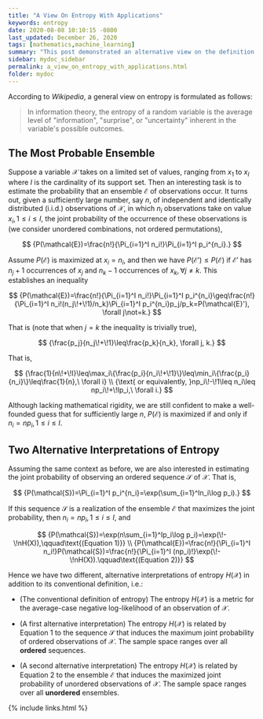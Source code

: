 ```yaml
---
title: "A View On Entropy With Applications"
keywords: entropy
date: 2020-08-08 10:10:15 -0800
last_updated: December 26, 2020
tags: [mathematics,machine_learning]
summary: "This post demonstrated an alternative view on the definition of entropy."
sidebar: mydoc_sidebar
permalink: a_view_on_entropy_with_applications.html
folder: mydoc
---
```


According to *Wikipedia*, a general view on entropy is formulated as follows:

> In information theory, the entropy of a random variable is the average level of "information", "surprise", or
> "uncertainty" inherent in the variable's possible outcomes.

## The Most Probable Ensemble
Suppose a variable $\mathcal{X}$ takes on a limited set of values, ranging from $x_1$ to $x_I$ where $I$ is the
cardinality of its support set. Then an interesting task is to estimate the probability that an ensemble $\mathcal{E}$
of observations occur. It turns out, given a sufficiently large number, say $n$, of independent and identically
distributed (i.i.d.) observations of $\mathcal{X}$, in which $n_i$ observations take on value $x_i, 1\leq i\leq I$, the
joint probability of the occurrence of these observations is (we consider unordered combinations, not ordered
permutations),

$$
  {P(\mathcal{E})=\frac{n!}{\Pi_{i=1}^I n_i!}\Pi_{i=1}^I p_i^{n_i}.}
$$

Assume $P(\mathcal{E})$ is maximized at $x_i=n_i$, and then we have $P(\mathcal{E}')\leq P(\mathcal{E})$ if
$\mathcal{E}'$ has $n_j+1$ occurrences of $x_j$ and $n_k-1$ occurrences of $x_k, \forall j\not=k$. This establishes an
inequality

$$
  {P(\mathcal{E})=\frac{n!}{\Pi_{i=1}^I n_i!}\Pi_{i=1}^I p_i^{n_i}\geq\frac{n!}{\Pi_{i=1}^I n_i!(n_j\!+\!1)/n_k}\Pi_{i=1}^I p_i^{n_i}p_j/p_k=P(\mathcal{E}'), \forall j\not=k.}
$$

That is (note that when $j=k$ the inequality is trivially true),

$$
  {\frac{p_j}{n_j\!+\!1}\leq\frac{p_k}{n_k}, \forall j, k.}
$$

That is,

$$
  {\frac{1}{n\!+\!I}\leq\max_i\{\frac{p_i}{n_i\!+\!1}\}\leq\min_i\{\frac{p_i}{n_i}\}\leq\frac{1}{n},\ \forall i} \\
  {\text{ or equivalently, }np_i\!-\!1\leq n_i\leq np_i\!+\!Ip_i,\ \forall i.}
$$

Although lacking mathematical rigidity, we are still confident to make a well-founded guess that for sufficiently large
$n$, $P(\mathcal{E})$ is maximized if and only if $n_i=np_i, 1\leq i\leq I$.

## Two Alternative Interpretations of Entropy
Assuming the same context as before, we are also interested in estimating the joint probability of observing an ordered
sequence $\mathcal{S}$ of $\mathcal{X}$. That is,

$$
  {P(\mathcal{S})=\Pi_{i=1}^I p_i^{n_i}=\exp(\sum_{i=1}^In_i\log p_i).}
$$

If this sequence $\mathcal{S}$ is a realization of the ensemble $\mathcal{E}$ that maximizes the joint probability, then
$n_i=np_i, 1\leq i\leq I$, and

$$
  {P(\mathcal{S})=\exp(n\sum_{i=1}^Ip_i\log p_i)=\exp(\!-\!nH(X)),\qquad\text{(Equation 1)}} \\
  {P(\mathcal{E})=\frac{n!}{\Pi_{i=1}^I n_i!}P(\mathcal{S})=\frac{n!}{\Pi_{i=1}^I (np_i)!}\exp(\!-\!nH(X)).\qquad\text{(Equation 2)}}
$$

Hence we have two different, alternative interpretations of entropy $H(\mathcal{X})$ in addition to its conventional
definition, i.e.:

* (The conventional definition of entropy) The entropy $H(\mathcal{X})$ is a metric for the average-case negative
log-likelihood of an observation of $\mathcal{X}$.

* (A first alternative interpretation) The entropy $H(\mathcal{X})$ is related by Equation 1 to the sequence
$\mathcal{S}$ that induces the maximum joint probability of ordered observations of $\mathcal{X}$. The sample space
ranges over all **ordered** sequences.

* (A second alternative interpretation) The entropy $H(\mathcal{X})$ is related by Equation 2 to the ensemble
$\mathcal{E}$ that induces the maximized joint probability of unordered observations of $\mathcal{X}$. The sample space
ranges over all **unordered** ensembles.

{% include links.html %}
